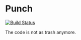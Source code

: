 # Punch
[![Build Status](https://travis-ci.com/CypherpunkArmory/punch.svg?token=51uVR7gf2sbS46A8Bibs&branch=master)](https://travis-ci.com/CypherpunkArmory/punch)


The code is not as trash anymore.
